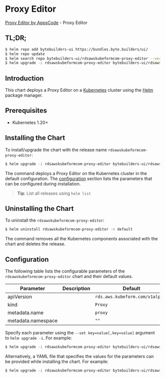 # Proxy Editor

[Proxy Editor by AppsCode](https://byte.builders) - Proxy Editor

## TL;DR;

```bash
$ helm repo add bytebuilders-ui https://bundles.byte.builders/ui/
$ helm repo update
$ helm search repo bytebuilders-ui/rdsawskubeformcom-proxy-editor --version=v0.4.18
$ helm upgrade -i rdsawskubeformcom-proxy-editor bytebuilders-ui/rdsawskubeformcom-proxy-editor -n default --create-namespace --version=v0.4.18
```

## Introduction

This chart deploys a Proxy Editor on a [Kubernetes](http://kubernetes.io) cluster using the [Helm](https://helm.sh) package manager.

## Prerequisites

- Kubernetes 1.20+

## Installing the Chart

To install/upgrade the chart with the release name `rdsawskubeformcom-proxy-editor`:

```bash
$ helm upgrade -i rdsawskubeformcom-proxy-editor bytebuilders-ui/rdsawskubeformcom-proxy-editor -n default --create-namespace --version=v0.4.18
```

The command deploys a Proxy Editor on the Kubernetes cluster in the default configuration. The [configuration](#configuration) section lists the parameters that can be configured during installation.

> **Tip**: List all releases using `helm list`

## Uninstalling the Chart

To uninstall the `rdsawskubeformcom-proxy-editor`:

```bash
$ helm uninstall rdsawskubeformcom-proxy-editor -n default
```

The command removes all the Kubernetes components associated with the chart and deletes the release.

## Configuration

The following table lists the configurable parameters of the `rdsawskubeformcom-proxy-editor` chart and their default values.

|     Parameter      | Description |                  Default                   |
|--------------------|-------------|--------------------------------------------|
| apiVersion         |             | <code>rds.aws.kubeform.com/v1alpha1</code> |
| kind               |             | <code>Proxy</code>                         |
| metadata.name      |             | <code>proxy</code>                         |
| metadata.namespace |             | <code>""</code>                            |


Specify each parameter using the `--set key=value[,key=value]` argument to `helm upgrade -i`. For example:

```bash
$ helm upgrade -i rdsawskubeformcom-proxy-editor bytebuilders-ui/rdsawskubeformcom-proxy-editor -n default --create-namespace --version=v0.4.18 --set apiVersion=rds.aws.kubeform.com/v1alpha1
```

Alternatively, a YAML file that specifies the values for the parameters can be provided while
installing the chart. For example:

```bash
$ helm upgrade -i rdsawskubeformcom-proxy-editor bytebuilders-ui/rdsawskubeformcom-proxy-editor -n default --create-namespace --version=v0.4.18 --values values.yaml
```

